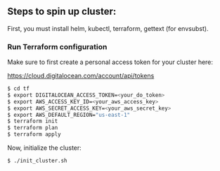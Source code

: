 ## Steps to spin up cluster:

First, you must install helm, kubectl, terraform, gettext (for envsubst).

### Run Terraform configuration

Make sure to first create a personal access token for your cluster here:

https://cloud.digitalocean.com/account/api/tokens

``` bash
$ cd tf
$ export DIGITALOCEAN_ACCESS_TOKEN=<your_do_token>
$ export AWS_ACCESS_KEY_ID=<your_aws_access_key>
$ export AWS_SECRET_ACCESS_KEY=<your_aws_secret_key>
$ export AWS_DEFAULT_REGION="us-east-1"
$ terraform init
$ terraform plan
$ terraform apply
```

Now, initialize the cluster:

```bash
$ ./init_cluster.sh
```
